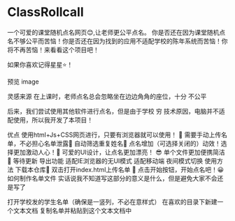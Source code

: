 # ClassRollcall
一个可爱的课堂随机点名网页😊,让老师更公平点名。
你是否还在因为课堂随机点名不够公平而苦恼！你是否还在因为找到的应用不适配学校的陈年系统而苦恼！你将不再苦恼！来看看这个项目吧！

如果你喜欢记得星星⭐！

预览
image

灵感来源
在上课时，老师点名总会忽略坐在边边角角的座位，十分 不公平

后来，我们尝试使用其他软件进行点名，但是由于学校 穷 技术原因，电脑并不适配使用，所以我开发了本项目！

优点
使用html+Js+CSS网页进行，只要有浏览器就可以使用！ 🥰
需要手动上传名单，不必担心名单泄露🤩
自动筛选重复姓名🤠
点名增加（可选择关闭的）动效！选择更加激动人心！🫨
可爱的UI设计，让点名更加漂亮！ 😎
单个文件更加便携简洁🤭
等待更新
导出功能
适配IE浏览器的无UI模式
适配移动端
夜间模式切换
使用方法
下载本仓库🎉
双击打开index.html上传名单 🧐
点击开始按钮，开始点名吧！😀
如何制作名单文件
实话说我不知道写这部分的意义是什么，但是避免大家不会还是写了

打开学校发的学生名单（确保是一竖列，不必在意样式）
在喜欢的目录下新建一个文本文档
复制名单并粘贴到这个文本文档中
